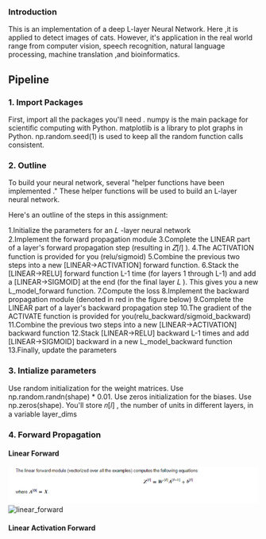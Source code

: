 ### Introduction

This is an implementation of a  deep L-layer Neural Network. Here ,it is applied to detect images of cats. However, it's application in the real world range from computer vision, speech recognition, natural language processing, machine translation ,and bioinformatics.

## Pipeline
### 1. Import Packages
First, import all the packages you'll need .
numpy is the main package for scientific computing with Python.
matplotlib is a library to plot graphs in Python.
np.random.seed(1) is used to keep all the random function calls consistent.

### 2. Outline 
To build your neural network, several "helper functions have been implemented ." These helper functions will be used to build an L-layer neural network.

 Here's an outline of the steps in this assignment:

1.Initialize the parameters for an  𝐿 -layer neural network </br>
2.Implement the forward propagation module 
3.Complete the LINEAR part of a layer's forward propagation step (resulting in  𝑍[𝑙] ).
4.The ACTIVATION function is provided for you (relu/sigmoid)
5.Combine the previous two steps into a new [LINEAR->ACTIVATION] forward function.
6.Stack the [LINEAR->RELU] forward function L-1 time (for layers 1 through L-1) and add a [LINEAR->SIGMOID] at the end (for the final layer  𝐿 ). This gives you a new L_model_forward function.
7.Compute the loss
8.Implement the backward propagation module (denoted in red in the figure below)
9.Complete the LINEAR part of a layer's backward propagation step
10.The gradient of the ACTIVATE function is provided for you(relu_backward/sigmoid_backward)
11.Combine the previous two steps into a new [LINEAR->ACTIVATION] backward function
12.Stack [LINEAR->RELU] backward L-1 times and add [LINEAR->SIGMOID] backward in a new L_model_backward function
13.Finally, update the parameters

### 3. Intialize parameters

Use random initialization for the weight matrices. Use np.random.randn(shape) * 0.01.
Use zeros initialization for the biases. Use np.zeros(shape).
You'll store  𝑛[𝑙] , the number of units in different layers, in a variable layer_dims

### 4. Forward Propagation
#### Linear Forward
![](linear_forward.png)
![linear_forward](https://user-images.githubusercontent.com/54888024/137615043-9cd01915-f683-4363-851c-abcbbd7cfc4f.PNG)

#### Linear Activation Forward
